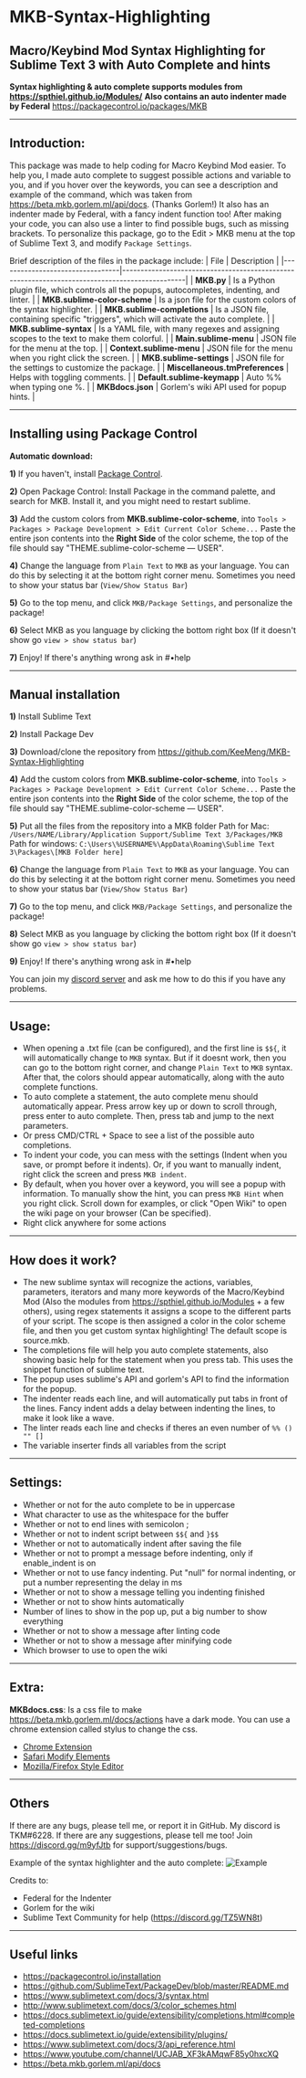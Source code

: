 # MKB-Syntax-Highlighting
## Macro/Keybind Mod Syntax Highlighting for Sublime Text 3 with Auto Complete and hints

**Syntax highlighting & auto complete supports modules from https://spthiel.github.io/Modules/**
**Also contains an auto indenter made by Federal**
https://packagecontrol.io/packages/MKB

---

## Introduction:

This package was made to help coding for Macro Keybind Mod easier. To help you, I made auto complete to suggest possible actions and variable to you, and if you hover over the keywords, you can see a description and example of the command, which was taken from https://beta.mkb.gorlem.ml/api/docs. (Thanks Gorlem!) It also has an indenter made by Federal, with a fancy indent function too! After making your code, you can also use a linter to find possible bugs, such as missing brackets. To personalize this package, go to the Edit > MKB menu at the top of Sublime Text 3, and modify `Package Settings`. 

Brief description of the files in the package include: 
| File                            | Description                                                                                   |
|---------------------------------|-----------------------------------------------------------------------------------------------|
| **MKB.py**                      | Is a Python plugin file, which controls all the popups, autocompletes, indenting, and linter. |
| **MKB.sublime-color-scheme**    | Is a json file for the custom colors of the syntax highlighter.                               |
| **MKB.sublime-completions**     | Is a JSON file, containing specific "triggers", which will activate the auto complete.        |
| **MKB.sublime-syntax**          | Is a YAML file, with many regexes and assigning scopes to the text to make them colorful.     |
| **Main.sublime-menu**           | JSON file for the menu at the top.                                                            |
| **Context.sublime-menu**        | JSON file for the menu when you right click the screen.                                       |
| **MKB.sublime-settings**        | JSON file for the settings to customize the package.                                          |
| **Miscellaneous.tmPreferences** | Helps with toggling comments.                                                                 |
| **Default.sublime-keymapp**     | Auto %% when typing one %.                                                                    |
| **MKBdocs.json**                | Gorlem's wiki API used for popup hints.                                                       |

---

## Installing using Package Control

**Automatic download:** 

**1)** If you haven't, install [Package Control](http://www.sublimelinter.com/en/stable/installation.html). 

**2)** Open Package Control: Install Package in the command palette, and search for MKB. Install it, and you might need to restart sublime. 

**3)** Add the custom colors from **MKB.sublime-color-scheme**, into `Tools > Packages > Package Development > Edit Current Color Scheme...` Paste the entire json contents into the **Right Side** of the color scheme, the top of the file should say "THEME.sublime-color-scheme — USER". 

**4)** Change the language from `Plain Text` to `MKB` as your language. You can do this by selecting it at the bottom right corner menu. Sometimes you need to show your status bar (`View/Show Status Bar`)

**5)** Go to the top menu, and click `MKB/Package Settings`, and personalize the package!

**6)** Select MKB as you language by clicking the bottom right box (If it doesn't show go `view > show status bar`)

**7)** Enjoy! If there's anything wrong ask in #•help

---

## Manual installation

**1)** Install Sublime Text

**2)** Install Package Dev

**3)** Download/clone the repository from https://github.com/KeeMeng/MKB-Syntax-Highlighting

**4)** Add the custom colors from **MKB.sublime-color-scheme**, into `Tools > Packages > Package Development > Edit Current Color Scheme...` Paste the entire json contents into the **Right Side** of the color scheme, the top of the file should say "THEME.sublime-color-scheme — USER". 

**5)** Put all the files from the repository into a MKB folder
Path for Mac: ```/Users/NAME/Library/Application Support/Sublime Text 3/Packages/MKB```
Path for windows: ```C:\Users\%USERNAME%\AppData\Roaming\Sublime Text 3\Packages\[MKB Folder here]```

**6)** Change the language from `Plain Text` to `MKB` as your language. You can do this by selecting it at the bottom right corner menu. Sometimes you need to show your status bar (`View/Show Status Bar`)

**7)** Go to the top menu, and click `MKB/Package Settings`, and personalize the package!

**8)** Select MKB as you language by clicking the bottom right box (If it doesn't show go `view > show status bar`)

**9)** Enjoy! If there's anything wrong ask in #•help

You can join my [discord server](https://discord.gg/m9yfJtb) and ask me how to do this if you have any problems. 

---

## Usage:

- When opening a .txt file (can be configured), and the first line is `$${`, it will automatically change to `MKB` syntax. But if it doesnt work, then you can go to the bottom right corner, and change `Plain Text` to `MKB` syntax. After that, the colors should appear automatically, along with the auto complete functions. 
- To auto complete a statement, the auto complete menu should automatically appear. Press arrow key up or down to scroll through, press enter to auto complete. Then, press tab and jump to the next parameters. 
- Or press CMD/CTRL + Space to see a list of the possible auto completions. 
- To indent your code, you can mess with the settings (Indent when you save, or prompt before it indents). Or, if you want to manually indent, right click the screen and press `MKB indent`.
- By default, when you hover over a keyword, you will see a popup with information. To manually show the hint, you can press `MKB Hint` when you right click. Scroll down for examples, or click "Open Wiki" to open the wiki page on your browser (Can be specified).
- Right click anywhere for some actions

---

## How does it work?

- The new sublime syntax will recognize the actions, variables, parameters, iterators and many more keywords of the Macro/Keybind Mod (Also the modules from https://spthiel.github.io/Modules + a few others), using regex statements it assigns a scope to the different parts of your script. The scope is then assigned a color in the color scheme file, and then you get custom syntax highlighting! The default scope is source.mkb. 
- The completions file will help you auto complete statements, also showing basic help for the statement when you press tab. This uses the snippet function of sublime text. 
- The popup uses sublime's API and gorlem's API to find the information for the popup. 
- The indenter reads each line, and will automatically put tabs in front of the lines. Fancy indent adds a delay between indenting the lines, to make it look like a wave. 
- The linter reads each line and checks if theres an even number of `%% () "" []`
- The variable inserter finds all variables from the script

---

## Settings: 

- Whether or not for the auto complete to be in uppercase
- What character to use as the whitespace for the buffer
- Whether or not to end lines with semicolon ;
- Whether or not to indent script between `$${` and `}$$`
- Whether or not to automatically indent after saving the file
- Whether or not to prompt a message before indenting, only if enable_indent is on
- Whether or not to use fancy indenting. Put "null" for normal indenting, or put a number representing the delay in ms
- Whether or not to show a message telling you indenting finished
- Whether or not to show hints automatically
- Number of lines to show in the pop up, put a big number to show everything
- Whether or not to show a message after linting code
- Whether or not to show a message after minifying code
- Which browser to use to open the wiki


---

## Extra: 

**MKBdocs.css**: Is a css file to make https://beta.mkb.gorlem.ml/docs/actions have a dark mode. You can use a chrome extension called stylus to change the css. 

- [Chrome Extension](https://chrome.google.com/webstore/detail/stylus/clngdbkpkpeebahjckkjfobafhncgmne?hl=en-GB)
- [Safari Modify Elements](https://developer.apple.com/library/archive/documentation/NetworkingInternetWeb/Conceptual/Web_Inspector_Tutorial/EditingCode/EditingCode.html)
- [Mozilla/Firefox Style Editor](https://developer.mozilla.org/en-US/docs/Tools/Style_Editor)

---

## Others

If there are any bugs, please tell me, or report it in GitHub. My discord is TKM#6228. If there are any suggestions, please tell me too! 
Join https://discord.gg/m9yfJtb for support/suggestions/bugs.

Example of the syntax highlighter and the auto complete:
![Example](MKB-syntax-highlighting.png?raw=true)

Credits to:

- Federal for the Indenter
- Gorlem for the wiki
- Sublime Text Community for help (https://discord.gg/TZ5WN8t)

---

## Useful links
- https://packagecontrol.io/installation
- https://github.com/SublimeText/PackageDev/blob/master/README.md
- https://www.sublimetext.com/docs/3/syntax.html
- http://www.sublimetext.com/docs/3/color_schemes.html
- https://docs.sublimetext.io/guide/extensibility/completions.html#completed-completions
- https://docs.sublimetext.io/guide/extensibility/plugins/
- https://www.sublimetext.com/docs/3/api_reference.html
- https://www.youtube.com/channel/UCJAB_XF3kAMqwF85y0hxcXQ
- https://beta.mkb.gorlem.ml/api/docs
